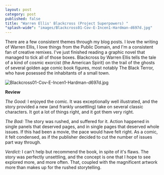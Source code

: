 ```yaml
---
layout: post
category: post
published: false
title: "Warren Ellis' Blackcross (Project Superpowers) "
"splash-wide": "images/Blackcross01-Cov-E-Incen1-Hardman-d697d.jpg"
---
```

There are a few consistent themes through my blog posts. I love the writing of Warren Ellis, I love things from the Public Domain, and I'm a consistent fan of creative remixes. I've just finished reading a graphic novel that managed to tick all of those boxes. Blackcross by Warren Ellis tells the tale of a kind of cosmic exorcist (the American Spirit) on the trail of the ghosts of several golden age comic book figures, most notably The Black Terror, who have posessed the inhabitants of a small town. 


![Blackcross01-Cov-E-Incen1-Hardman-d697d.jpg]({{site.baseurl}}/images/Blackcross01-Cov-E-Incen1-Hardman-d697d.jpg)


**Review** 

_The Good:_ I enjoyed the comic. It was exceptionally well illustrated, and the story provided a new (and frankly unsettling) take on several classic characters. It got a lot of things right, and it got them very right. 

_The Bad:_ The story was rushed, and suffered for it. Action happened in single panels that deserved pages, and in single pages that deserved whole issues. If this had been a movie, the pace would have felt right. As a comic, it felt condensed, as if the publisher decided to cut the number of issues part way through. 

_Verdict:_ I can't help but recommend the book, in spite of it's flaws. The story was perfectly unsettling, and the concept is one that I hope to see explored more, and more often. That, coupled with the magnificent artwork more than makes up for the rushed storytelling. 


